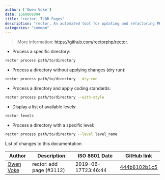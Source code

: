 ```yaml
---
author: ['Owen Voke']
date: 1560808004
title: "rector, TLDR Pages"
description: "rector, An automated tool for updating and refactoring PHP 5.3+ code."
categories: "common"
---
```

> More information: <https://github.com/rectorphp/rector>.

- Process a specific directory:

```bash
rector process path/to/directory
```

- Process a directory without applying changes (dry run):

```bash
rector process path/to/directory --dry-run
```

- Process a directory and apply coding standards:

```bash
rector process path/to/directory --with-style
```

- Display a list of available levels:

```bash
rector levels
```

- Process a directory with a specific level:

```bash
rector process path/to/directory --level level_name
```
List of changes to this documentation


Author | Description | ISO 8601 Date | GitHub link
------|-----|-----|-----
[Owen Voke](mailto:owzie123@gmail.com) | rector: add page (#3112) | 2019-06-17T23:46:44 | [444b6102b1c5](https://github.com/tldr-pages/tldr/commit/444b6102b1c58655b4eec6f3de12fc5ef6765ad7)

